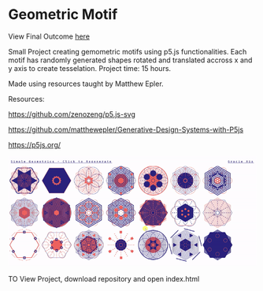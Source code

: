 # Geometric Motif

View Final Outcome [here](https://graciexia8.github.io/Geometric_Motif/)

Small Project creating gemometric motifs using p5.js functionalities. Each motif has randomly generated shapes rotated and translated accross x and y axis to create tesselation. Project time: 15 hours. 

Made using resources taught by Matthew Epler.

Resources:

https://github.com/zenozeng/p5.js-svg

https://github.com/matthewepler/Generative-Design-Systems-with-P5js

https://p5js.org/

![](demo2.gif)

TO View Project, download repository and open index.html
